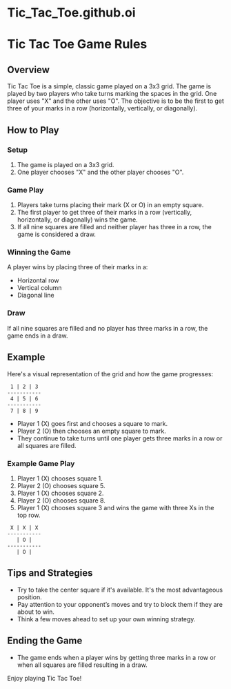 # Tic_Tac_Toe.github.oi

# Tic Tac Toe Game Rules

## Overview
Tic Tac Toe is a simple, classic game played on a 3x3 grid. The game is played by two players who take turns marking the spaces in the grid. One player uses "X" and the other uses "O". The objective is to be the first to get three of your marks in a row (horizontally, vertically, or diagonally).

## How to Play

### Setup
1. The game is played on a 3x3 grid.
2. One player chooses "X" and the other player chooses "O".

### Game Play
1. Players take turns placing their mark (X or O) in an empty square.
2. The first player to get three of their marks in a row (vertically, horizontally, or diagonally) wins the game.
3. If all nine squares are filled and neither player has three in a row, the game is considered a draw.

### Winning the Game
A player wins by placing three of their marks in a:
- Horizontal row
- Vertical column
- Diagonal line

### Draw
If all nine squares are filled and no player has three marks in a row, the game ends in a draw.

## Example
Here's a visual representation of the grid and how the game progresses:

```
 1 | 2 | 3
-----------
 4 | 5 | 6
-----------
 7 | 8 | 9
```

- Player 1 (X) goes first and chooses a square to mark.
- Player 2 (O) then chooses an empty square to mark.
- They continue to take turns until one player gets three marks in a row or all squares are filled.

### Example Game Play
1. Player 1 (X) chooses square 1.
2. Player 2 (O) chooses square 5.
3. Player 1 (X) chooses square 2.
4. Player 2 (O) chooses square 8.
5. Player 1 (X) chooses square 3 and wins the game with three Xs in the top row.

```
 X | X | X
-----------
   | O |   
-----------
   | O |   
```

## Tips and Strategies
- Try to take the center square if it's available. It's the most advantageous position.
- Pay attention to your opponent’s moves and try to block them if they are about to win.
- Think a few moves ahead to set up your own winning strategy.

## Ending the Game
- The game ends when a player wins by getting three marks in a row or when all squares are filled resulting in a draw.

Enjoy playing Tic Tac Toe!
